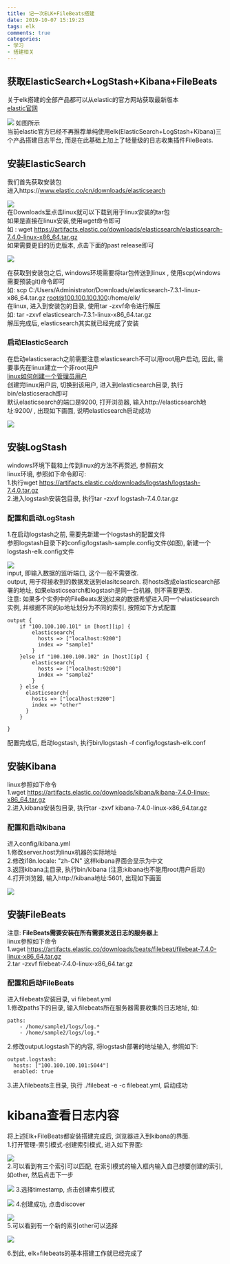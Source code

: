 ```yaml
---
title: 记一次ELK+FileBeats搭建
date: 2019-10-07 15:19:23
tags: elk
comments: true
categories: 
- 学习
- 搭建相关
---
```

## 获取ElasticSearch+LogStash+Kibana+FileBeats  
关于elk搭建的全部产品都可以从elastic的官方网站获取最新版本  
[elastic官网](https://www.elastic.co/cn/products/)

![](https://raw.githubusercontent.com/shdvgj/shdvgj.github.io/master/2019/10/07/ELK_FileBeats/1.png)
如图所示  
当前elastic官方已经不再推荐单纯使用elk(ElasticSearch+LogStash+Kibana)三个产品搭建日志平台, 而是在此基础上加上了轻量级的日志收集插件FileBeats.  

## 安装ElasticSearch  
我们首先获取安装包  
进入https://www.elastic.co/cn/downloads/elasticsearch  

![](https://raw.githubusercontent.com/shdvgj/shdvgj.github.io/master/2019/10/07/ELK_FileBeats/2.png)  
在Downloads里点击linux就可以下载到用于linux安装的tar包  
如果是直接在linux安装,使用wget命令即可  
如 : wget https://artifacts.elastic.co/downloads/elasticsearch/elasticsearch-7.4.0-linux-x86_64.tar.gz  
如果需要更旧的历史版本, 点击下面的past release即可

![](https://raw.githubusercontent.com/shdvgj/shdvgj.github.io/master/2019/10/07/ELK_FileBeats/3.png)  

在获取到安装包之后, windows环境需要将tar包传送到linux , 使用scp(windows需要预装git)命令即可  
如: scp C:/Users/Administrator/Downloads/elasticsearch-7.3.1-linux-x86_64.tar.gz root@100.100.100.100:/home/elk/  
在linux, 进入到安装包的目录, 使用tar -zxvf命令进行解压  
如: tar -zxvf elasticsearch-7.3.1-linux-x86_64.tar.gz   
解压完成后, elasticsearch其实就已经完成了安装  
### 启动ElasticSearch  
在启动elasticserach之前需要注意:elasticsearch不可以用root用户启动, 因此, 需要事先在linux建立一个非root用户    
[linux如何创建一个管理员用户](https://www.cnblogs.com/sunyllove/p/9772053.html)  
创建完linux用户后, 切换到该用户, 进入到elasticsearch目录, 执行bin/elasticserach即可  
默认elasticsearch的端口是9200, 打开浏览器, 输入http://elasticsearch地址:9200/  , 出现如下画面, 说明elasticsearch启动成功

![](https://raw.githubusercontent.com/shdvgj/shdvgj.github.io/master/2019/10/07/ELK_FileBeats/4.png)

## 安装LogStash
windows环境下载和上传到linux的方法不再赘述, 参照前文  
linux环境, 参照如下命令即可:  
1.执行wget https://artifacts.elastic.co/downloads/logstash/logstash-7.4.0.tar.gz  
2.进入logstash安装包目录, 执行tar -zxvf logstash-7.4.0.tar.gz  

### 配置和启动LogStash  
1.在启动logstash之前, 需要先新建一个logstash的配置文件  
参照logstash目录下的config/logstash-sample.config文件(如图), 新建一个logstash-elk.config文件  

![](https://raw.githubusercontent.com/shdvgj/shdvgj.github.io/master/2019/10/07/ELK_FileBeats/5.png)  
input, 即输入数据的监听端口, 这个一般不需要改.  
output, 用于将接收到的数据发送到elasitcsearch. 将hosts改成elasticsearch部署的地址, 如果elasticsearch和logstash是同一台机器, 则不需要更改.   
注意: 如果多个实例中的FileBeats发送过来的数据希望进入同一个elasticsearch实例, 并根据不同的ip地址划分为不同的索引, 按照如下方式配置  

```
output {
    if "100.100.100.101" in [host][ip] {
        elasticsearch{
          hosts => ["localhost:9200"]
          index => "sample1"
        }
    }else if "100.100.100.102" in [host][ip] {
        elasticsearch{
          hosts => ["localhost:9200"]
          index => "sample2"
        }
    } else {
      elasticsearch{
        hosts => ["localhost:9200"]
        index => "other"
      }
    }

}
```
配置完成后, 启动logstash, 执行bin/logstash -f config/logstash-elk.conf 

## 安装Kibana  
linux参照如下命令  
1.wget https://artifacts.elastic.co/downloads/kibana/kibana-7.4.0-linux-x86_64.tar.gz  
2.进入kibana安装包目录, 执行tar -zxvf kibana-7.4.0-linux-x86_64.tar.gz  

### 配置和启动kibana
进入config/kibana.yml  
1.修改server.host为linux机器的实际地址  
2.修改i18n.locale: "zh-CN" 这样kibana界面会显示为中文  
3.返回kibana主目录, 执行bin/kibana  (注意:kibana也不能用root用户启动)  
4.打开浏览器, 输入http://kibana地址:5601, 出现如下画面  

![](https://raw.githubusercontent.com/shdvgj/shdvgj.github.io/master/2019/10/07/ELK_FileBeats/6.png)

## 安装FileBeats  
注意: **FileBeats需要安装在所有需要发送日志的服务器上**  
linux参照如下命令  
1.wget https://artifacts.elastic.co/downloads/beats/filebeat/filebeat-7.4.0-linux-x86_64.tar.gz  
2.tar -zxvf filebeat-7.4.0-linux-x86_64.tar.gz

### 配置和启动FileBeats
进入filebeats安装目录, vi filebeat.yml  
1.修改paths下的目录, 输入filebeats所在服务器需要收集的日志地址, 如:  

```
paths:
    - /home/sample1/logs/log.*
    - /home/sample2/logs/log.*
```

2.修改output.logstash下的内容, 将logstash部署的地址输入, 参照如下:  

```
output.logstash:
  hosts: ["100.100.100.101:5044"]
  enabled: true
```
3.进入filebeats主目录, 执行 ./filebeat -e -c filebeat.yml, 启动成功  

# kibana查看日志内容
将上述Elk+FileBeats都安装搭建完成后, 浏览器进入到kibana的界面.  
1.打开管理-索引模式-创建索引模式, 进入如下界面:  

![](https://raw.githubusercontent.com/shdvgj/shdvgj.github.io/master/2019/10/07/ELK_FileBeats/7.png)  
2.可以看到有三个索引可以匹配, 在索引模式的输入框内输入自己想要创建的索引, 如other, 然后点击下一步

![](https://raw.githubusercontent.com/shdvgj/shdvgj.github.io/master/2019/10/07/ELK_FileBeats/8.png)
3.选择timestamp, 点击创建索引模式

![](https://raw.githubusercontent.com/shdvgj/shdvgj.github.io/master/2019/10/07/ELK_FileBeats/9.png)
4.创建成功, 点击discover

![](https://raw.githubusercontent.com/shdvgj/shdvgj.github.io/master/2019/10/07/ELK_FileBeats/10.png)  
5.可以看到有一个新的索引other可以选择

![](https://raw.githubusercontent.com/shdvgj/shdvgj.github.io/master/2019/10/07/ELK_FileBeats/11.png)

6.到此, elk+filebeats的基本搭建工作就已经完成了